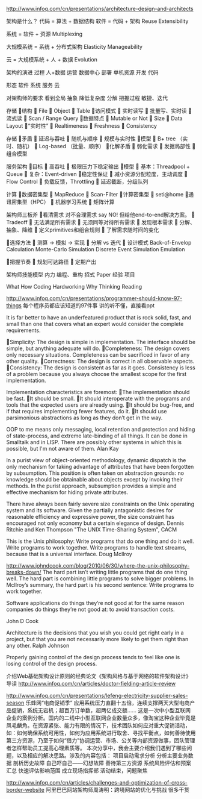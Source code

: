 http://www.infoq.com/cn/presentations/architecture-design-and-architects

架构是什么？
代码 = 算法 + 数据结构
软件 = 代码 + 架构
Reuse
Extensibility

系统 = 软件 + 资源
Multiplexing

大规模系统 = 系统 + 分布式架构
Elasticity
Manageability

云 = 大规模系统 + 人 + 数据
Evolution


架构的演进
过程                        人+数据
运营               数据中心
部署      单机资源
开发 代码

形态 软件 系统     服务     云

对架构师的要求
看到全局    抽象
降低复杂度  分解
把握过程    敏捷、迭代

存储
结构
 File
 Object
 Table
访问模式
 实时读写
 批量写、实时读
 流式读
 Scan / Range Query
数据特点
 Mutable or Not
 Size
 Data Layout
“实时性”
 Realtimeness
 Freshness
 Consistency

存储
矛盾
 延迟与吞吐
 随机与顺序
 规模与实时性
模型
 B+ tree （实时、随机）
 Log-based （批量、顺序）
化解矛盾
 弱化需求
 发掘局部性
 组合模型

服务架构
目标
 高吞吐
 极限压力下稳定输出
模型
 基本：Threadpool + Queue
 复杂：Event-driven
稳定性保证
 减小资源分配粒度，主动调度
 Flow Control
  负载反馈，Throttling
  延迟截断，分级队列

计算
数据密集型
 MapReduce
 Scan-Filter
计算密集型
 seti@home
通讯密集型（HPC）
 机器学习系统
 矩阵计算

架构师三板斧
看清需求
对不合理需求 say NO!
但给他end-to-end解决方案。
 Tradeoff
 无法满足所有需求
 无须同等对待所有需求
 发现根本需求
 分解、抽象、降维
 定义primitives和组合规则
 了解需求随时间的变化

选择方法
 测算 -> 模拟 -> 实现
 分解 vs 迭代
 设计模式
Back-of-Envelop Calculation
Monte-Carlo Simulation
Discrete Event Simulation
Emulation

把握节奏
 规划可达路径
 定期产出

架构师技能模型
内力 编程、重构
招式 Paper
经验 项目

What
How  Coding Hardworking
Why  Thinking Reading




http://www.infoq.com/cn/presentations/programmer-should-know-97-things
每个程序员都应该知道的97件事
讲的听不懂，直接看ppt

It is far better to have an underfeatured product that is rock solid, fast, and small than one that covers what an expert would consider the complete requirements.

Simplicity: The design is simple in implementation. The interface should be simple, but anything adequate will do.
Completeness: The design covers only necessary situations. Completeness can be sacrificed in favor of any other quality.
Correctness: The design is correct in all observable aspects.
Consistency: The design is consistent as far as it goes. Consistency is less of a problem because you always choose the smallest scope for the first implementation.

Implementation characteristics are foremost:
The implementation should be fast.
It should be small.
It should interoperate with the programs and tools that the expected users are already using.
It should be bug-free, and if that requires implementing fewer features, do it.
It should use parsimonious abstractions as long as they don’t get in the way.

OOP to me means only messaging, local retention and protection and hiding of state-process, and extreme late-binding of all things.
It can be done in Smalltalk and in LISP. There are possibly other systems in which this is possible, but I'm not aware of them.
Alan Kay

In a purist view of object-oriented methodology, dynamic dispatch is the only mechanism for taking advantage of attributes that have been forgotten by subsumption. This position is often taken on abstraction grounds: no knowledge should be obtainable about objects except by invoking their methods. In the purist approach, subsumption provides a simple and effective mechanism for hiding private attributes.


There have always been fairly severe size constraints on the Unix operating system and its software. Given the partially antagonistic desires for reasonable efficiency and expressive power, the size constraint has encouraged not only economy but a certain elegance of design. 
Dennis Ritchie and Ken Thompson "The UNIX Time-Sharing System", CACM

This is the Unix philosophy: Write programs that do one thing and do it well. Write programs to work together. Write programs to handle text streams, because that is a universal interface. 
Doug McIlroy

http://www.johndcook.com/blog/2010/06/30/where-the-unix-philosophy-breaks-down/
The hard part isn’t writing little programs that do one thing well. The hard part is combining little programs to solve bigger problems. In McIlroy’s summary, the hard part is his second sentence: Write programs to work together.

Software applications do things they’re not good at for the same reason companies do things they’re not good at: to avoid transaction costs.

John D Cook

Architecture is the decisions that you wish you could get right early in a project, but that you are not necessarily more likely to get them right than any other. 
Ralph Johnson

Properly gaining control of the design process tends to feel like one is losing control of the design process.



介绍Web基础架构设计原则的经典论文《架构风格与基于网络的软件架构设计》导读
http://www.infoq.com/cn/articles/doctor-fielding-article-review

http://www.infoq.com/cn/presentations/lefeng-electricity-supplier-sales-season
乐蜂网“电商促销季”
应用系统压力直翻十五倍，连续支撑两天大型电商产品促销，系统无宕机；超百万订单数，超两亿成交额…… 这是一次中小型互联网企业的案例分析。国内的二线中小型互联网企业数量众多，像淘宝这种企业毕竟是凤毛麟角。在资源紧张、能力有限的情况下，技术团队如何应对重大促销活动，如：如何确保系统可用性，如何为应用系统进行取舍、寻找平衡点，如何善待使用第三方资源，乃至于如何“借力”协调运营、市场、公关等内部资源做事，团队管理者怎样帮助员工提高心理素质等。 本次分享中，我会主要介绍我们遇到了哪些问题，以及相应的解决思路。涉及的内容包括： 项目启动需求分析 分析主要业务数据 剖析历史故障 自己吓自己——幻想故障 善待第三方资源 系统风险评估和预案汇总 快速评估影响范围 成立现场指挥部 活动结束，问题聚焦


http://www.infoq.com/cn/articles/challenges-and-optimization-of-cross-border-website
阿里巴巴网站架构师周涛明：跨境网站的优化与挑战
很多干货

